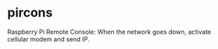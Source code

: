 # pircons
Raspberry Pi Remote Console: When the network goes down, activate cellular modem and send IP.

